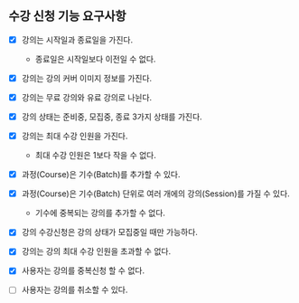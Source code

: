 ## 수강 신청 기능 요구사항
- [x] 강의는 시작일과 종료일을 가진다.
  - 종료일은 시작일보다 이전일 수 없다.
- [x] 강의는 강의 커버 이미지 정보를 가진다.
- [x] 강의는 무료 강의와 유료 강의로 나뉜다.
- [x] 강의 상태는 준비중, 모집중, 종료 3가지 상태를 가진다.
- [x] 강의는 최대 수강 인원을 가진다.
  - 최대 수강 인원은 1보다 작을 수 없다.
- [x] 과정(Course)은 기수(Batch)를 추가할 수 있다.
- [x] 과정(Course)은 기수(Batch) 단위로 여러 개에의 강의(Session)를 가질 수 있다.
  - 기수에 중복되는 강의를 추가할 수 없다.
- [x] 강의 수강신청은 강의 상태가 모집중일 때만 가능하다.
- [x] 강의는 강의 최대 수강 인원을 초과할 수 없다.
- [x] 사용자는 강의를 중복신청 할 수 없다.
- [ ] 사용자는 강의를 취소할 수 있다.

